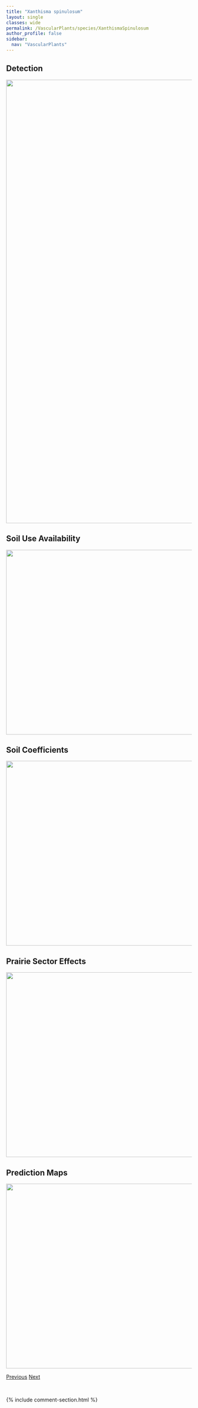 ```yaml
---
title: "Xanthisma spinulosum"
layout: single
classes: wide
permalink: /VascularPlants/species/XanthismaSpinulosum
author_profile: false
sidebar:
  nav: "VascularPlants"
---
```


<h2>Detection</h2>

<a href="https://drive.google.com/uc?export=view&id=1Qrg8s83IsVgQ1ILZoiw8eNCrPx293qSX">
<img src="https://drive.google.com/uc?export=view&id=1Qrg8s83IsVgQ1ILZoiw8eNCrPx293qSX" height = "1200" width = "800">
</a>


<h2>Soil Use Availability</h2>

<a href="https://drive.google.com/uc?export=view&id=16scO5-fR3xsKTBc_hJZwhv4Bgx1EzIzz">
<img src="https://drive.google.com/uc?export=view&id=16scO5-fR3xsKTBc_hJZwhv4Bgx1EzIzz" height = "500" width = "1000">
</a>


<h2>Soil Coefficients</h2>

<a href="https://drive.google.com/uc?export=view&id=1hxad_oxLDTL1EON_UkGZrjGStUtPaiaG">
<img src="https://drive.google.com/uc?export=view&id=1hxad_oxLDTL1EON_UkGZrjGStUtPaiaG" height = "500" width = "1000">
</a>


<h2>Prairie Sector Effects</h2>

<a href="https://drive.google.com/uc?export=view&id=1lyKCPeY_dwC23IUuWW7jzx_0cih5SBjf">
<img src="https://drive.google.com/uc?export=view&id=1lyKCPeY_dwC23IUuWW7jzx_0cih5SBjf" height = "500" width = "1000">
</a>


<h2>Prediction Maps</h2>

<a href="https://drive.google.com/uc?export=view&id=1cfaGnbmwV_-1fwKFSxT-VRpuxEARB3Hx">
<img src="https://drive.google.com/uc?export=view&id=1cfaGnbmwV_-1fwKFSxT-VRpuxEARB3Hx" height = "500" width = "1000">
</a>


<a href="/DevelopmentWebsite/VascularPlants/species/WoodsiaOregana" class="pagination--pager" title="Woodsia oregana">Previous</a> <a href="/DevelopmentWebsite/VascularPlants/species/XanthiumStrumarium" class="pagination--pager" title="Xanthium strumarium">Next</a>

<p>&nbsp;</p>

{% include comment-section.html %}
